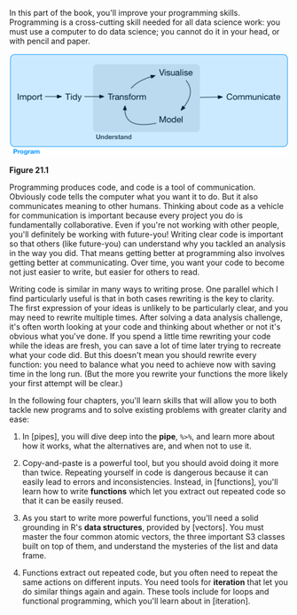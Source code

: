 
In this part of the book, you'll improve your programming skills. Programming is a cross-cutting skill needed for all data science work: you must use a computer to do data science; you cannot do it in your head, or with pencil and paper. 


![Figure 21.1](diagrams/data-science-program.png)

**Figure 21.1**

Programming produces code, and code is a tool of communication. Obviously code tells the computer what you want it to do. But it also communicates meaning to other humans. Thinking about code as a vehicle for communication is important because every project you do is fundamentally collaborative. Even if you're not working with other people, you'll definitely be working with future-you! Writing clear code is important so that others (like future-you) can understand why you tackled an analysis in the way you did. That means getting better at programming also involves getting better at communicating. Over time, you want your code to become not just easier to write, but easier for others to read. 

Writing code is similar in many ways to writing prose. One parallel which I find particularly useful is that in both cases rewriting is the key to clarity. The first expression of your ideas is unlikely to be particularly clear, and you may need to rewrite multiple times. After solving a data analysis challenge, it's often worth looking at your code and thinking about whether or not it's obvious what you've done. If you spend a little time rewriting your code while the ideas are fresh, you can save a lot of time later trying to recreate what your code did. But this doesn't mean you should rewrite every function: you need to balance what you need to achieve now with saving time in the long run. (But the more you rewrite your functions the more likely your first attempt will be clear.)

In the following four chapters, you'll learn skills that will allow you to both tackle new programs and to solve existing problems with greater clarity and ease: 

1.  In [pipes], you will dive deep into the __pipe__, `%>%`, and learn more 
    about how it works, what the alternatives are, and when not to use it.

1.  Copy-and-paste is a powerful tool, but you should avoid doing it more than
    twice. Repeating yourself in code is dangerous because it can easily lead 
    to errors and inconsistencies. Instead, in [functions], you'll learn
    how to write __functions__ which let you extract out repeated code so that 
    it can be easily reused.

1.  As you start to write more powerful functions, you'll need a solid
    grounding in R's __data structures__, provided by [vectors]. You must master 
    the four common atomic vectors, the three important S3 classes built on 
    top of them, and understand the mysteries of the list and data frame. 

1.  Functions extract out repeated code, but you often need to repeat the
    same actions on different inputs. You need tools for __iteration__ that
    let you do similar things again and again. These tools include for loops 
    and functional programming, which you'll learn about in [iteration].
